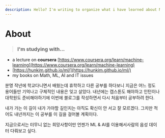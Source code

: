 ```yaml
---
description: Hello? I'm writing to organize what i have learned about ML & AI.
---
```


# About

> ### I'm studying with...

* a lecture on **coursera** [https://www.coursera.org/learn/machine-learning](https://www.coursera.org/learn/machine-learning)
* [https://hunkim.github.io/ml/](https://hunkim.github.io/ml/)
* my books on Math, ML, AI and IT issues

분명 작년에 학교다니면서 배웠는데 휴학하고 다른 공부를 하다보니 지금은 어느 정도 용어들만 기억나고 구체적인 내용은 잊고 살았다. 내년에는 캡스톤도 해야하고 인턴이나 대학원도 준비해야하기에 이번에 블로그를 작성하면서 다시 처음부터 공부하려 한다.

내가 가는 이 길이 내가 가야할 길인지는 아직도 확신이 안 서고 잘 모르겠다. 그치만 적어도 내년까지는 이 공부를 이 길을 걸어볼 계획이다.

지금으로서는 터무니 없는 희망사항이만 언젠가 ML & AI를 이용해서사람의 음성 데이터 다뤄보고 싶다. 

